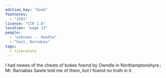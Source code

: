 ```yaml
---
edition_key: "book"
footnotes:
  - "1581"
license: "CC0 1.0"
location: "page 13"
people:
  - "unknown -- Owndle"
  - "Saul, Barnabas"
tags:
  - literature
---
```

I had newes of the chests of bokes fownd by Owndle
in Northamptonshyre ; Mr. Barnabas Sawle told me of them, but
I fownd no truth in it.
